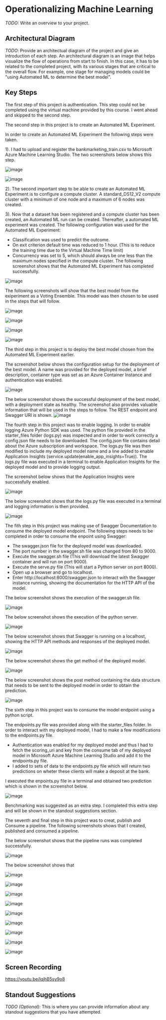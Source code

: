 # Operationalizing Machine Learning

*TODO:* Write an overview to your project.

## Architectural Diagram
*TODO*: Provide an architectual diagram of the project and give an introduction of each step. An architectural diagram is an image that helps visualize the flow of operations from start to finish. In this case, it has to be related to the completed project, with its various stages that are critical to the overall flow. For example, one stage for managing models could be "using Automated ML to determine the best model". 

## Key Steps
The first step of this project is authentication.  This step could not be completed using the virtual machine provided by this course.  I went ahead and skipped to the second step.

The second step in this project is to create an Automated ML Experiment.

In order to create an Automated ML Experiment the following steps were taken.

1). I had to upload and register the bankmarketing_train.csv to Microsoft Azure Machine Learning Studio.  The two screenshots below shows this step.

![image](https://user-images.githubusercontent.com/77330289/146927691-faec63e6-0612-4b44-8003-7eb2da178382.png)

![image](https://user-images.githubusercontent.com/77330289/146927731-2da425af-3247-4191-9c7c-57ce4f7049ae.png)

2).  The second important step to be able to create an Automated ML Experiment is to configure a compute cluster.  A standard_DS12_V2 compute cluster with a minimum of one node and a maximum of 6 nodes was created.

3).  Now that a dataset has been registered and a compute cluster has been created, an Automated ML run can be created.  Thereafter, a automated ML experiment was created.  The following configuration was used for the Automated ML Experiment:
- Classification was used to predict the outcome.
- On exit criterion default time was reduced to 1 hour. (This is to reduce the training time due to the Virtual Machine Time limit)
- Concurrency was set to 5, which should always be one less than the maximum nodes specified in the compute cluster.
The following screenshot shows that the Automated ML Experiment has completed successfully.

![image](https://user-images.githubusercontent.com/77330289/146929209-0c0af3d9-5950-47ea-804b-5c0561b3a677.png)

The following screenshots will show that the best model from the exiperiment as a Voting Ensemble.  This model was then chosen to be used in the steps that will follow.

![image](https://user-images.githubusercontent.com/77330289/146930181-8d6a7789-4173-4bd5-8de7-53f9bdd70b58.png)

![image](https://user-images.githubusercontent.com/77330289/146930231-69a377d1-0792-4b49-a258-3820788d22f6.png)

![image](https://user-images.githubusercontent.com/77330289/146930251-db7a9cb0-4db5-482f-bf75-f6b3f20a0a80.png)

![image](https://user-images.githubusercontent.com/77330289/146930268-6c296491-0078-4813-85d5-83cb44f3a0da.png)

The third step in this project is to deploy the best model chosen from the Automated ML Experiment earlier.

The screenshot below shows the configuration setup for the deployment of the best model.  A name was provided for the deployed model, a brief description, container type was set as an Azure Container Instance and authentication was enabled.

![image](https://user-images.githubusercontent.com/77330289/146930569-38fb6bb1-3098-441b-90d7-03c80b1c5ffd.png)

The below screenshot shows the successful deployment of the best model, with a deployment state as healthy.  The screenshot also provides valuable information that will be used in the steps to follow.  The REST endpoint and Swagger URI is shown.
![image](https://user-images.githubusercontent.com/77330289/146930549-64ed3fe2-e323-42bf-bd5e-bebd53a73ce6.png)

The fourth step in this project was to enable logging.  In order to enable logging Azure Python SDK was used.  The python file provided in the starter_files folder (logs.py) was inspected and in order to work correctly a config.json file needs to be downloaded.  The config.json file contains detail about the Azure subscription and workspace.  The logs.py file was then modified to include my deployed model name and a line added to enable Application Insights (service.update(enable_app_insights=True)).  The logs.py file was executed in a terminal to enable Application Insights for the deployed model and to provide logging output.

The screenshot below shows that the Application Insights were successfully enabled.

![image](https://user-images.githubusercontent.com/77330289/146931997-de856c76-9f80-4251-a37a-c0057140514d.png)

The below screenshot shows that the logs.py file was executed in a terminal and logging information is then provided.

![image](https://user-images.githubusercontent.com/77330289/146932839-65174e42-ee03-4168-96a9-007d74f15fe2.png)

The fith step in this project was making use of Swagger Documentation to consume the deployed model endpoint.  The following steps needs to be completed in order to consume the enpoint using Swagger:
- The swagger.json file for the deployed model was downloaded.
- The port number in the swagger.sh file was changed from 80 to 9000.
- Execute the swagger.sh file (This will download the latest Swagger container and will run on port 9000).
- Execute the serve.py file (This will start a Python server on port 8000).
- Open up a browser and go to localhost.
- Enter http://localhost:8000/swagger.json to interact with the Swagger instance running, showing the documentation for the HTTP API of the model.

The below screenshot shows the execution of the swagger.sh file.

![image](https://user-images.githubusercontent.com/77330289/146937430-5970e9ec-05d4-418f-82d9-f283c33dadb3.png)

The below screenshot shows the execution of the python server.

![image](https://user-images.githubusercontent.com/77330289/146937554-695eb7ab-b27e-4690-a493-aa7cdfbd4c35.png)

The below screenshot shows that Swagger is running on a localhost, showing the HTTP API methods and responses of the deployed model.

![image](https://user-images.githubusercontent.com/77330289/146935589-af4d40f5-7c9f-4d3d-8e69-834afa6be2ba.png)

The below screenshot shows the get method of the deployed model.

![image](https://user-images.githubusercontent.com/77330289/146935658-d6b02cff-a9f8-4cbc-9bb5-b16ccb4732dc.png)

The below screenshot shows the post method containing the data structure that needs to be sent to the deployed model in order to obtain the prediction.

![image](https://user-images.githubusercontent.com/77330289/146935816-207cdec2-7b28-40d3-8939-958cc093f475.png)

The sixth step in this project was to consume the model endpoint using a python script.

The endpoints.py file was provided along with the starter_files folder.  In order to interact with my deployed model, I had to make a few modifications to the endpoints.py file.
- Authentication was enabled for my deployed model and thus I had to fetch the scoring_uri and key from the consume tab of my deployed model in Microsoft Azure Machine Learning Studio and add it to the endpoints.py file.
- I added to sets of data to the endpoints.py file which will return two predictions on wheter these clients will make a deposit at the bank.

I executed the enpoints.py file in a terminal and obtained two prediction which is shown in the screenshot below.

![image](https://user-images.githubusercontent.com/77330289/146937239-cafbce2a-0c49-4b01-bcd3-afd7c12de78d.png)

Benchmarking was suggested as an extra step.  I completed this extra step and will be shown in the standout suggestions section.

The seventh and final step in this project was to creat, publish and Consume a pipeline.  The following screenshots shows that I created, published and consumed a pipeline.

The below screenshot shows that the pipeline runs was completed successfully.

![image](https://user-images.githubusercontent.com/77330289/146941372-7d80f40c-eb14-4de2-827b-069173e8e5cc.png)

The below screenshot shows that

![image](https://user-images.githubusercontent.com/77330289/146941434-4c0fb68c-dcfc-4e06-94f6-b2df2022c685.png)

![image](https://user-images.githubusercontent.com/77330289/146941500-8fe9003e-2a5e-4e76-bb9a-5c722b047142.png)

![image](https://user-images.githubusercontent.com/77330289/146941538-54cb0bfc-b4df-4685-9f10-a1cd9f4d6cce.png)

![image](https://user-images.githubusercontent.com/77330289/146941612-b8fd4c44-7a74-4f41-b08a-19a73ddedbfb.png)

![image](https://user-images.githubusercontent.com/77330289/146941783-d612f703-ab0d-4ddc-9f5b-c2bbcf3e89f6.png)

![image](https://user-images.githubusercontent.com/77330289/146941821-d90fdf6e-650e-4673-9119-8cd52a047695.png)

![image](https://user-images.githubusercontent.com/77330289/146941840-3b2439ba-73f2-46b5-8c4d-d562f5c84381.png)

![image](https://user-images.githubusercontent.com/77330289/146941927-e0efeb67-9ec2-429d-947e-5924b21b0a5a.png)

![image](https://user-images.githubusercontent.com/77330289/146941947-d4e2aec1-5db1-4d5c-a1e6-5224c8e7cc0c.png)












## Screen Recording
https://youtu.be/lqjhB5sy9o8

## Standout Suggestions
*TODO (Optional):* This is where you can provide information about any standout suggestions that you have attempted.
